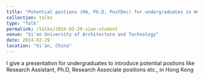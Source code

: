 ```yaml
---
title: "Potential postions (RA, Ph.D, PostDoc) for undergraduates in Hong Kong"
collection: talks
type: "Talk"
permalink: /talks/2024-02-29-xian-student
venue: "Xi'an University of Architecture and Technology"
date: 2024-02-29
location: "Xi'an, China"
---
```

I give a presentation for undergraduates to introduce potential postions like Research Assistant, Ph.D, Research Associate positions etc., in Hong Kong

